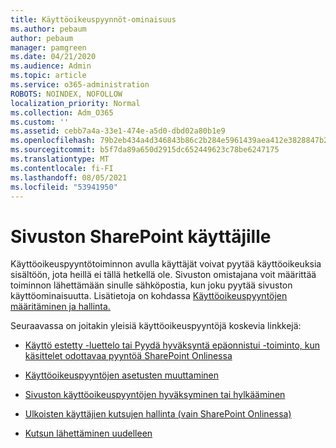 ```yaml
---
title: Käyttöoikeuspyynnöt-ominaisuus
ms.author: pebaum
author: pebaum
manager: pamgreen
ms.date: 04/21/2020
ms.audience: Admin
ms.topic: article
ms.service: o365-administration
ROBOTS: NOINDEX, NOFOLLOW
localization_priority: Normal
ms.collection: Adm_O365
ms.custom: ''
ms.assetid: cebb7a4a-33e1-474e-a5d0-dbd02a80b1e9
ms.openlocfilehash: 79b2eb434a4d346843b86c2b284e5961439aea412e3828847b28927a08f17a70
ms.sourcegitcommit: b5f7da89a650d2915dc652449623c78be6247175
ms.translationtype: MT
ms.contentlocale: fi-FI
ms.lasthandoff: 08/05/2021
ms.locfileid: "53941950"
---
```

# <a name="give-users-access-to-sharepoint-site"></a>Sivuston SharePoint käyttäjille

Käyttöoikeuspyyntötoiminnon avulla käyttäjät voivat pyytää käyttöoikeuksia sisältöön, jota heillä ei tällä hetkellä ole. Sivuston omistajana voit määrittää toiminnon lähettämään sinulle sähköpostia, kun joku pyytää sivuston käyttöominaisuutta. Lisätietoja on kohdassa [Käyttöoikeuspyyntöjen määritäminen ja hallinta.](https://support.office.com/article/set-up-and-manage-access-requests-94b26e0b-2822-49d4-929a-8455698654b3)

Seuraavassa on joitakin yleisiä käyttöoikeuspyyntöjä koskevia linkkejä:

- [Käyttö estetty -luettelo tai Pyydä hyväksyntä epäonnistui -toiminto, kun käsittelet odottavaa pyyntöä SharePoint Onlinessa](https://docs.microsoft.com/sharepoint/support/sharing-and-permissions/request-approval-failed)

- [Käyttöoikeuspyyntöjen asetusten muuttaminen](https://support.office.com/article/set-up-and-manage-access-requests-94b26e0b-2822-49d4-929a-8455698654b3#bk_enableallow)

- [Sivuston käyttöoikeuspyyntöjen hyväksyminen tai hylkääminen](https://support.office.com/article/set-up-and-manage-access-requests-94b26e0b-2822-49d4-929a-8455698654b3#__toc374462558)

- [Ulkoisten käyttäjien kutsujen hallinta (vain SharePoint Onlinessa)](https://support.office.com/article/set-up-and-manage-access-requests-94b26e0b-2822-49d4-929a-8455698654b3#__toc334189260)

- [Kutsun lähettäminen uudelleen](https://support.office.com/article/set-up-and-manage-access-requests-94b26e0b-2822-49d4-929a-8455698654b3#__toc374462560)



